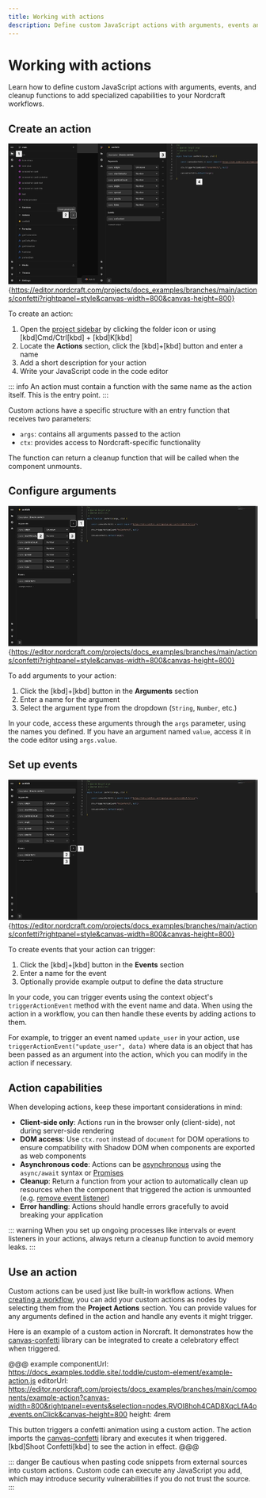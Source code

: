 ```yaml
---
title: Working with actions
description: Define custom JavaScript actions with arguments, events and cleanup functions to add specialized capabilities to your Nordcraft workflows.
---
```


# Working with actions

Learn how to define custom JavaScript actions with arguments, events, and cleanup functions to add specialized capabilities to your Nordcraft workflows.

## Create an action

![The project sidebar is visible on the left of the editor, showing an action named confetti in the actions list. To the right, the confetti action is visible, showing a number of input arguments, a single defined event name, and the custom code further to the right in an IDE-like text editor. The image is annotated according to the list items below.|16/9](create-an-action.webp 'Create an action'){https://editor.nordcraft.com/projects/docs_examples/branches/main/actions/confetti?rightpanel=style&canvas-width=800&canvas-height=800}

To create an action:

1. Open the [project sidebar](/the-editor/project-sidebar) by clicking the folder icon or using [kbd]Cmd/Ctrl[kbd] + [kbd]K[kbd]
2. Locate the **Actions** section, click the [kbd]+[kbd] button and enter a name
3. Add a short description for your action
4. Write your JavaScript code in the code editor

::: info
An action must contain a function with the same name as the action itself. This is the entry point.
:::

Custom actions have a specific structure with an entry function that receives two parameters:

- `args`: contains all arguments passed to the action
- `ctx`: provides access to Nordcraft-specific functionality

The function can return a cleanup function that will be called when the component unmounts.

## Configure arguments

![The confettig action is now being edited in a full screen view. To the right, a number of input arguments have been defined, a single event is defined, and the custom code is visible to the right in an IDE-like text editor. The image is annotated according to the list items below.|16/9](configure-arguments.webp 'Configure arguments'){https://editor.nordcraft.com/projects/docs_examples/branches/main/actions/confetti?rightpanel=style&canvas-width=800&canvas-height=800}

To add arguments to your action:

1. Click the [kbd]+[kbd] button in the **Arguments** section
2. Enter a name for the argument
3. Select the argument type from the dropdown (`String`, `Number`, etc.)

In your code, access these arguments through the `args` parameter, using the names you defined. If you have an argument named `value`, access it in the code editor using `args.value`.

## Set up events

![The confetti custom action is visible in the editor. The image is annotated according to the list items below, highlighting how to create events with the associated plus button, naming the event, and where to provide example output for this event.|16/9](set-up-events.webp 'Set up events'){https://editor.nordcraft.com/projects/docs_examples/branches/main/actions/confetti?rightpanel=style&canvas-width=800&canvas-height=800}

To create events that your action can trigger:

1. Click the [kbd]+[kbd] button in the **Events** section
2. Enter a name for the event
3. Optionally provide example output to define the data structure

In your code, you can trigger events using the context object's `triggerActionEvent` method with the event name and data. When using the action in a workflow, you can then handle these events by adding actions to them.

For example, to trigger an event named `update_user` in your action, use `triggerActionEvent("update_user", data)` where data is an object that has been passed as an argument into the action, which you can modify in the action if necessary.

## Action capabilities

When developing actions, keep these important considerations in mind:

- **Client-side only**: Actions run in the browser only (client-side), not during server-side rendering
- **DOM access**: Use `ctx.root` instead of `document` for DOM operations to ensure compatibility with Shadow DOM when components are exported as web components
- **Asynchronous code**: Actions can be [asynchronous](https://developer.mozilla.org/en-US/docs/Web/JavaScript/Reference/Statements/async_function) using the `async/await` syntax or [Promises](https://developer.mozilla.org/en-US/docs/Web/JavaScript/Reference/Global_Objects/Promise)
- **Cleanup**: Return a function from your action to automatically clean up resources when the component that triggered the action is unmounted (e.g. [remove event listener](https://developer.mozilla.org/en-US/docs/Web/API/EventTarget/removeEventListener))
- **Error handling**: Actions should handle errors gracefully to avoid breaking your application

::: warning
When you set up ongoing processes like intervals or event listeners in your actions, always return a cleanup function to avoid memory leaks.
:::

## Use an action

Custom actions can be used just like built-in workflow actions. When [creating a workflow](/workflows/working-with-workflows), you can add your custom actions as nodes by selecting them from the **Project Actions** section. You can provide values for any arguments defined in the action and handle any events it might trigger.

Here is an example of a custom action in Norcraft. It demonstrates how the [canvas-confetti](https://github.com/catdad/canvas-confetti) library can be integrated to create a celebratory effect when triggered.

@@@ example
componentUrl: https://docs_examples.toddle.site/.toddle/custom-element/example-action.js
editorUrl: https://editor.nordcraft.com/projects/docs_examples/branches/main/components/example-action?canvas-width=800&rightpanel=events&selection=nodes.RVOI8hoh4CAD8XqcLfA4o.events.onClick&canvas-height=800
height: 4rem

This button triggers a confetti animation using a custom action. The action imports the [canvas-confetti](https://github.com/catdad/canvas-confetti) library and executes it when triggered. [kbd]Shoot Confetti[kbd] to see the action in effect.
@@@

::: danger
Be cautious when pasting code snippets from external sources into custom actions. Custom code can execute any JavaScript you add, which may introduce security vulnerabilities if you do not trust the source.
:::

